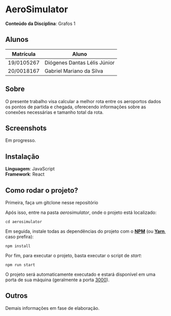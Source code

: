# AeroSimulator

**Conteúdo da Disciplina**: Grafos 1<br>

## Alunos

|Matrícula | Aluno |
| -- | -- |
| 19/0105267  |  Diógenes Dantas Lélis Júnior |
| 20/0018167  |  Gabriel Mariano da Silva |

## Sobre

O presente trabalho visa calcular a melhor rota entre os aeroportos dados os pontos de partida e chegada, oferecendo informações sobre as conexões necessárias e tamanho total da rota.

## Screenshots

Em progresso.

## Instalação

**Linguagem**: JavaScript<br>
**Framework**: React<br>

## Como rodar o projeto?

Primeira, faça um gitclone nesse repositório

Após isso, entre na pasta *aerosimulator*, onde o projeto está localizado:

```
cd aerosimulator
```

Em seguida, instale todas as dependências do projeto com o [**NPM**](https://docs.npmjs.com/downloading-and-installing-node-js-and-npm) (ou [**Yarn**](https://classic.yarnpkg.com/lang/en/docs/install/#debian-stable), caso prefira):

```
npm install
```

Por fim, para executar o projeto, basta executar o script de *start*:

```
npm run start
```

O projeto será automaticamente executado e estará disponível em uma porta de sua máquina (geralmente a porta [3000](<http://localhost:3000>)).


## Outros

Demais informações em fase de elaboração.
